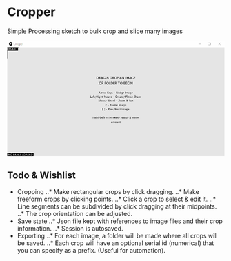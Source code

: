 # Cropper
Simple Processing sketch to bulk crop and slice many images

![alt text](Readme/Cropper_Crop_02MAY17.gif "Basic File Input & Cropping")

## Todo & Wishlist
* Cropping
..* Make rectangular crops by click dragging.
..* Make freeform crops by clicking points.
..* Click a crop to select & edit it.
..* Line segments can be subdivided by click dragging at their midpoints.
..* The crop orientation can be adjusted.
* Save state
..* Json file kept with references to image files and their crop information.
..* Session is autosaved.
* Exporting
..* For each image, a folder will be made where all crops will be saved. 
..* Each crop will have an optional serial id (numerical) that you can specify as a prefix. (Useful for automation). 


